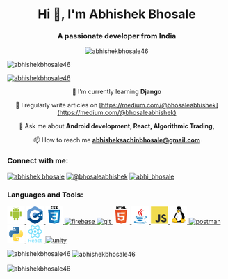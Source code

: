 <h1 align="center">Hi 👋, I'm Abhishek Bhosale</h1>
<h3 align="center">A passionate developer from India</h3>

<div align="center">
<img src="https://media.tenor.com/NOYF3f82b_gAAAAC/programmer.gif" alt="abhishekbhosale46"/>

<p align="left"> <img src="https://komarev.com/ghpvc/?username=abhishekbhosale46&label=Profile%20views&color=0e75b6&style=flat" alt="abhishekbhosale46" /> </p>

<p align="left"> <a href="https://github.com/ryo-ma/github-profile-trophy"><img src="https://github-profile-trophy.vercel.app/?username=abhishekbhosale46" alt="abhishekbhosale46" /></a> </p>

 🌱 I’m currently learning **Django**

 📝 I regularly write articles on [https://medium.com/@bhosaleabhishek](https://medium.com/@bhosaleabhishek)

 💬 Ask me about **Android development, React, Algorithmic Trading,**

 📫 How to reach me **abhisheksachinbhosale@gmail.com**

<h3 align="left">Connect with me:</h3>
<p align="left">
<a href="https://linkedin.com/in/abhishek bhosale" target="blank"><img align="center" src="https://raw.githubusercontent.com/rahuldkjain/github-profile-readme-generator/master/src/images/icons/Social/linked-in-alt.svg" alt="abhishek bhosale" height="30" width="40" /></a>
<a href="https://medium.com/@bhosaleabhishek" target="blank"><img align="center" src="https://raw.githubusercontent.com/rahuldkjain/github-profile-readme-generator/master/src/images/icons/Social/medium.svg" alt="@bhosaleabhishek" height="30" width="40" /></a>
<a href="https://www.codechef.com/users/abhi_bhosale" target="blank"><img align="center" src="https://cdn.jsdelivr.net/npm/simple-icons@3.1.0/icons/codechef.svg" alt="abhi_bhosale" height="30" width="40" /></a>
</p>

<h3 align="left">Languages and Tools:</h3>
<p align="left"> <a href="https://developer.android.com" target="_blank" rel="noreferrer"> <img src="https://raw.githubusercontent.com/devicons/devicon/master/icons/android/android-original-wordmark.svg" alt="android" width="40" height="40"/> </a> <a href="https://www.w3schools.com/cpp/" target="_blank" rel="noreferrer"> <img src="https://raw.githubusercontent.com/devicons/devicon/master/icons/cplusplus/cplusplus-original.svg" alt="cplusplus" width="40" height="40"/> </a> <a href="https://www.w3schools.com/css/" target="_blank" rel="noreferrer"> <img src="https://raw.githubusercontent.com/devicons/devicon/master/icons/css3/css3-original-wordmark.svg" alt="css3" width="40" height="40"/> </a> <a href="https://firebase.google.com/" target="_blank" rel="noreferrer"> <img src="https://www.vectorlogo.zone/logos/firebase/firebase-icon.svg" alt="firebase" width="40" height="40"/> </a> <a href="https://git-scm.com/" target="_blank" rel="noreferrer"> <img src="https://www.vectorlogo.zone/logos/git-scm/git-scm-icon.svg" alt="git" width="40" height="40"/> </a> <a href="https://www.w3.org/html/" target="_blank" rel="noreferrer"> <img src="https://raw.githubusercontent.com/devicons/devicon/master/icons/html5/html5-original-wordmark.svg" alt="html5" width="40" height="40"/> </a> <a href="https://www.java.com" target="_blank" rel="noreferrer"> <img src="https://raw.githubusercontent.com/devicons/devicon/master/icons/java/java-original.svg" alt="java" width="40" height="40"/> </a> <a href="https://developer.mozilla.org/en-US/docs/Web/JavaScript" target="_blank" rel="noreferrer"> <img src="https://raw.githubusercontent.com/devicons/devicon/master/icons/javascript/javascript-original.svg" alt="javascript" width="40" height="40"/> </a> <a href="https://www.linux.org/" target="_blank" rel="noreferrer"> <img src="https://raw.githubusercontent.com/devicons/devicon/master/icons/linux/linux-original.svg" alt="linux" width="40" height="40"/> </a> <a href="https://postman.com" target="_blank" rel="noreferrer"> <img src="https://www.vectorlogo.zone/logos/getpostman/getpostman-icon.svg" alt="postman" width="40" height="40"/> </a> <a href="https://www.python.org" target="_blank" rel="noreferrer"> <img src="https://raw.githubusercontent.com/devicons/devicon/master/icons/python/python-original.svg" alt="python" width="40" height="40"/> </a> <a href="https://reactjs.org/" target="_blank" rel="noreferrer"> <img src="https://raw.githubusercontent.com/devicons/devicon/master/icons/react/react-original-wordmark.svg" alt="react" width="40" height="40"/> </a> <a href="https://unity.com/" target="_blank" rel="noreferrer"> <img src="https://www.vectorlogo.zone/logos/unity3d/unity3d-icon.svg" alt="unity" width="40" height="40"/> </a> </p>
</div>

<p><img align="left" src="https://github-readme-stats.vercel.app/api/top-langs?username=abhishekbhosale46&show_icons=true&locale=en&layout=compact" alt="abhishekbhosale46" /></p>

<p>&nbsp;<img align="center" src="https://github-readme-stats.vercel.app/api?username=abhishekbhosale46&show_icons=true&locale=en" alt="abhishekbhosale46" /></p>

<p><img align="center" src="https://github-readme-streak-stats.herokuapp.com/?user=abhishekbhosale46&" alt="abhishekbhosale46" /></p>
